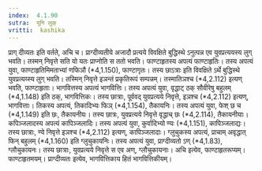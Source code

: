 ```yaml
---
index:  4.1.90
sutra:  यूनि लुक्
vritti:  kashika 
---
```


प्राग् दीव्यतः इति वर्तते, अचि च। प्राग्दीव्यतीये अजादौ प्रत्यये विवक्षिते बुद्धिस्थे ऽनुत्पन्न एव युवप्रत्ययस्य लुग् भवति। तस्मन् निवृत्ते सति यो यतः प्राप्नोति स ततो भवति। फाण्टाहृतस्य अपत्यं फाण्टाहृतिः। तस्य अपत्यं युवा, फाण्टाहृतिमिमताभ्यां णफिञौ (*4,1.150), फाण्टागृतः। तस्य छाऽत्राः इति विवक्षिते ऽर्थे बुद्धिस्थे युवप्रत्यय्स्य लुग् भवति। तस्मिन् निवृत्ते इञन्तं प्रकृतिरूपं सम्पन्नम्। तस्मातिञश्च (*4,2.112) इत्यण् भवति, फाण्टाहृताः। भागवित्तस्य अपत्यं भागवित्तिः। तस्य अपत्यं युवा, वृद्धाट् ठक् सौवीरेषु बहुलम् (*4,1.148) इति ठक्, भागवित्तिकः। तस्य छात्राः, पूर्ववद् युवप्रत्यये निवृत्ते, इञश्च (*4,2.112) इत्यण्, भागवित्ताः। तिकस्य अपत्यं, तिकादिभ्यः फिञ् (*4,1.154), तैकायनिः। तस्य अपत्यं युवा, फेश् छ च (*4,1.149) इति छः, तैकायनीयः। तस्य छात्रः, युवप्रत्यये निवृत्ते वृद्धाच् छः (*4,2.114), तैकायनीयाः। कपिञ्जलादस्य अपत्यं कापिञ्जलादिः। तस्य अपत्यं युवा, कुर्वादिभ्यो ण्यः (*4,1.151), कापिञ्जलाद्यः। तस्य छात्राः, ण्ये निवृत्ते इञश्च (*4,2.112) इत्यण्, कापिञ्जलादाः। ग्लुचुकस्य अपत्यं, प्राचाम् अवृद्धात् फिन् बहुलम् (*4,1.160) इति ग्लुचुकायनिः। तस्य अपत्यं युवा, प्राग्दीव्यतो ऽण् (*4,1.83), ग्लौचुकायनः। तस्य छात्राः, युवप्रत्यये निवृत्ते स एव अण्, ग्लौचुकायनाः। अचि इत्येव, फाण्टाहृतरूप्यम्। फाण्टाहृतमयम्। प्राग्दीव्यतः इत्येव, भागवित्तिकाय हितं भागवित्तिकीयम्।

